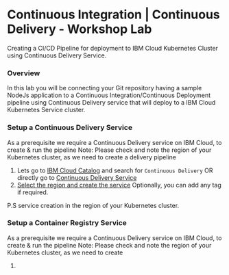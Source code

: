 # Continuous Integration | Continuous Delivery - Workshop Lab
Creating a CI/CD Pipeline for deployment to IBM Cloud Kubernetes Cluster using Continuous Delivery Service.

### Overview

In this lab you will be connecting your Git repository having a sample NodeJs application to a Continuous Integration/Continuous Deployment pipeline using Continuous Delivery service that will deploy to a IBM Cloud Kubernetes Service cluster.

### Setup a Continuous Delivery Service

As a prerequisite we require a Continuous Delivery service on IBM Cloud, to create & run the pipeline
Note: Please check and note the region of your Kubernetes cluster, as we need to create a delivery pipeline

1. Lets go to [IBM Cloud Catalog](https://cloud.ibm.com/catalog) and search for ```Continuous Delivery``` OR directly go to [Continuous Delivery Service](https://cloud.ibm.com/catalog/services/continuous-delivery)
2. [Select the region and create the service](img/cd-create.png)
Optionally, you can add any tag if required.





P.S service creation in the region of your Kubernetes cluster.






### Setup a Container Registry Service

As a prerequisite we require a Continuous Delivery service on IBM Cloud, to create & run the pipeline
Note: Please check and note the region of your Kubernetes cluster, as we need to create

1.  
